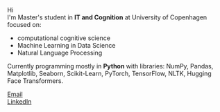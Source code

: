 Hi <br>
I'm Master's student in **IT and Cognition** at University of Copenhagen focused on: </br>
- computational cognitive science
- Machine Learning in Data Science
- Natural Language Processing

Currently programming mostly in **Python** with libraries: NumPy, Pandas, Matplotlib, Seaborn, Scikit-Learn,  PyTorch, TensorFlow, NLTK, Hugging Face Transformers. 

[Email](mailto:wiktoriasod@gmail.com) <br>
[LinkedIn](https://www.linkedin.com/in/wiktoriasodel/) </br>


